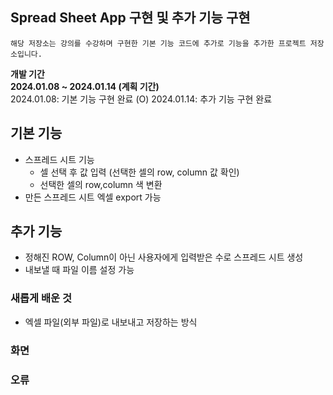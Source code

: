 ## Spread Sheet App 구현 및 추가 기능 구현
`해당 저장소는 강의를 수강하며 구현한 기본 기능 코드에 추가로 기능을 추가한 프로젝트 저장소입니다.` </br>

**개발 기간** </br>
**2024.01.08 ~ 2024.01.14 (계획 기간)** </br>
2024.01.08: 기본 기능 구현 완료 (O)
2024.01.14: 추가 기능 구현 완료


## 기본 기능
- 스프레드 시트 기능
    - 셀 선택 후 값 입력 (선택한 셀의 row, column 값 확인)
    - 선택한 셀의 row,column 색 변환
- 만든 스프레드 시트 엑셀 export 가능

## 추가 기능
- 정해진 ROW, Column이 아닌 사용자에게 입력받은 수로 스프레드 시트 생성
- 내보낼 때 파일 이름 설정 가능

### 새롭게 배운 것
- 엑셀 파일(외부 파일)로 내보내고 저장하는 방식

### 화면


### 오류